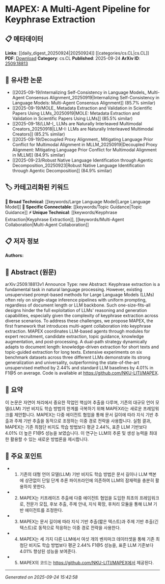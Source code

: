 <!-- KEYWORD_LINKING_METADATA:
{
  "processed_timestamp": "2025-09-24T15:42:58.521478",
  "vocabulary_version": "1.0",
  "selected_keywords": [
    "Large Language Model",
    "Keyphrase Extraction",
    "Multi-Agent Collaboration",
    "Topic Guidance"
  ],
  "rejected_keywords": [],
  "similarity_scores": {
    "Large Language Model": 0.78,
    "Keyphrase Extraction": 0.82,
    "Multi-Agent Collaboration": 0.77,
    "Topic Guidance": 0.75
  },
  "extraction_method": "AI_prompt_based",
  "budget_applied": true,
  "candidates_json": {
    "candidates": [
      {
        "surface": "Large Language Models",
        "canonical": "Large Language Model",
        "aliases": [
          "LLMs"
        ],
        "category": "broad_technical",
        "rationale": "Large Language Models are central to the proposed framework and connect well with existing research on NLP and AI.",
        "novelty_score": 0.45,
        "connectivity_score": 0.89,
        "specificity_score": 0.65,
        "link_intent_score": 0.78
      },
      {
        "surface": "Keyphrase Extraction",
        "canonical": "Keyphrase Extraction",
        "aliases": [
          "Keyphrase Identification"
        ],
        "category": "unique_technical",
        "rationale": "Keyphrase extraction is the core task addressed by the MAPEX framework, offering a unique contribution to NLP.",
        "novelty_score": 0.7,
        "connectivity_score": 0.68,
        "specificity_score": 0.85,
        "link_intent_score": 0.82
      },
      {
        "surface": "Multi-Agent Collaboration",
        "canonical": "Multi-Agent Collaboration",
        "aliases": [
          "Collaborative Agents"
        ],
        "category": "unique_technical",
        "rationale": "The introduction of multi-agent collaboration is a novel approach in keyphrase extraction, enhancing connectivity with AI research.",
        "novelty_score": 0.75,
        "connectivity_score": 0.72,
        "specificity_score": 0.8,
        "link_intent_score": 0.77
      },
      {
        "surface": "Topic Guidance",
        "canonical": "Topic Guidance",
        "aliases": [
          "Topic-Based Guidance"
        ],
        "category": "specific_connectable",
        "rationale": "Topic guidance is a specific technique used in MAPEX, linking it to topic modeling and NLP strategies.",
        "novelty_score": 0.65,
        "connectivity_score": 0.78,
        "specificity_score": 0.7,
        "link_intent_score": 0.75
      }
    ],
    "ban_list_suggestions": [
      "method",
      "experiment",
      "performance"
    ]
  },
  "decisions": [
    {
      "candidate_surface": "Large Language Models",
      "resolved_canonical": "Large Language Model",
      "decision": "linked",
      "scores": {
        "novelty": 0.45,
        "connectivity": 0.89,
        "specificity": 0.65,
        "link_intent": 0.78
      }
    },
    {
      "candidate_surface": "Keyphrase Extraction",
      "resolved_canonical": "Keyphrase Extraction",
      "decision": "linked",
      "scores": {
        "novelty": 0.7,
        "connectivity": 0.68,
        "specificity": 0.85,
        "link_intent": 0.82
      }
    },
    {
      "candidate_surface": "Multi-Agent Collaboration",
      "resolved_canonical": "Multi-Agent Collaboration",
      "decision": "linked",
      "scores": {
        "novelty": 0.75,
        "connectivity": 0.72,
        "specificity": 0.8,
        "link_intent": 0.77
      }
    },
    {
      "candidate_surface": "Topic Guidance",
      "resolved_canonical": "Topic Guidance",
      "decision": "linked",
      "scores": {
        "novelty": 0.65,
        "connectivity": 0.78,
        "specificity": 0.7,
        "link_intent": 0.75
      }
    }
  ]
}
-->

# MAPEX: A Multi-Agent Pipeline for Keyphrase Extraction

## 📋 메타데이터

**Links**: [[daily_digest_20250924|20250924]] [[categories/cs.CL|cs.CL]]
**PDF**: [Download](https://arxiv.org/pdf/2509.18813.pdf)
**Category**: cs.CL
**Published**: 2025-09-24
**ArXiv ID**: [2509.18813](https://arxiv.org/abs/2509.18813)

## 🔗 유사한 논문
- [[2025-09-19/Internalizing Self-Consistency in Language Models_ Multi-Agent Consensus Alignment_20250919|Internalizing Self-Consistency in Language Models: Multi-Agent Consensus Alignment]] (85.7% similar)
- [[2025-09-19/MOLE_ Metadata Extraction and Validation in Scientific Papers Using LLMs_20250919|MOLE: Metadata Extraction and Validation in Scientific Papers Using LLMs]] (85.5% similar)
- [[2025-09-18/LLM-I_ LLMs are Naturally Interleaved Multimodal Creators_20250918|LLM-I: LLMs are Naturally Interleaved Multimodal Creators]] (85.2% similar)
- [[2025-09-19/Decoupled Proxy Alignment_ Mitigating Language Prior Conflict for Multimodal Alignment in MLLM_20250919|Decoupled Proxy Alignment: Mitigating Language Prior Conflict for Multimodal Alignment in MLLM]] (84.9% similar)
- [[2025-09-23/Robust Native Language Identification through Agentic Decomposition_20250923|Robust Native Language Identification through Agentic Decomposition]] (84.9% similar)

## 🏷️ 카테고리화된 키워드
**🧠 Broad Technical**: [[keywords/Large Language Model|Large Language Model]]
**🔗 Specific Connectable**: [[keywords/Topic Guidance|Topic Guidance]]
**⚡ Unique Technical**: [[keywords/Keyphrase Extraction|Keyphrase Extraction]], [[keywords/Multi-Agent Collaboration|Multi-Agent Collaboration]]

## 📋 저자 정보

**Authors:** 

## 📄 Abstract (원문)

arXiv:2509.18813v1 Announce Type: new 
Abstract: Keyphrase extraction is a fundamental task in natural language processing. However, existing unsupervised prompt-based methods for Large Language Models (LLMs) often rely on single-stage inference pipelines with uniform prompting, regardless of document length or LLM backbone. Such one-size-fits-all designs hinder the full exploitation of LLMs' reasoning and generation capabilities, especially given the complexity of keyphrase extraction across diverse scenarios. To address these challenges, we propose MAPEX, the first framework that introduces multi-agent collaboration into keyphrase extraction. MAPEX coordinates LLM-based agents through modules for expert recruitment, candidate extraction, topic guidance, knowledge augmentation, and post-processing. A dual-path strategy dynamically adapts to document length: knowledge-driven extraction for short texts and topic-guided extraction for long texts. Extensive experiments on six benchmark datasets across three different LLMs demonstrate its strong generalization and universality, outperforming the state-of-the-art unsupervised method by 2.44\% and standard LLM baselines by 4.01\% in F1@5 on average. Code is available at https://github.com/NKU-LITI/MAPEX.

## 📝 요약

이 논문은 자연어 처리에서 중요한 작업인 핵심어 추출을 다루며, 기존의 대규모 언어 모델(LLM) 기반 비지도 학습 방법의 한계를 극복하기 위해 MAPEX라는 새로운 프레임워크를 제안합니다. MAPEX는 다중 에이전트 협업을 통해 문서 길이에 따라 지식 기반 추출과 주제 기반 추출을 동적으로 조정하는 이중 경로 전략을 사용합니다. 실험 결과, MAPEX는 기존 최첨단 비지도 학습 방법보다 평균 2.44%, 표준 LLM 기반보다 4.01% 더 높은 F1@5 성능을 보였습니다. 이 연구는 LLM의 추론 및 생성 능력을 최대한 활용할 수 있는 새로운 방법론을 제시합니다.

## 🎯 주요 포인트

- 1. 기존의 대형 언어 모델(LLM) 기반 비지도 학습 방법은 문서 길이나 LLM 백본에 상관없이 단일 단계 추론 파이프라인에 의존하여 LLM의 잠재력을 충분히 활용하지 못한다.
- 2. MAPEX는 키프레이즈 추출에 다중 에이전트 협업을 도입한 최초의 프레임워크로, 전문가 모집, 후보 추출, 주제 안내, 지식 확장, 후처리 모듈을 통해 LLM 기반 에이전트를 조정한다.
- 3. MAPEX는 문서 길이에 따라 지식 기반 추출(짧은 텍스트)과 주제 기반 추출(긴 텍스트)로 동적으로 적응하는 이중 경로 전략을 사용한다.
- 4. MAPEX는 세 가지 다른 LLM에서 여섯 개의 벤치마크 데이터셋을 통해 기존 최첨단 비지도 학습 방법보다 평균 2.44% F1@5 성능을, 표준 LLM 기준보다 4.01% 향상된 성능을 보여준다.
- 5. MAPEX의 코드는 https://github.com/NKU-LITI/MAPEX에서 제공된다.


---

*Generated on 2025-09-24 15:42:58*